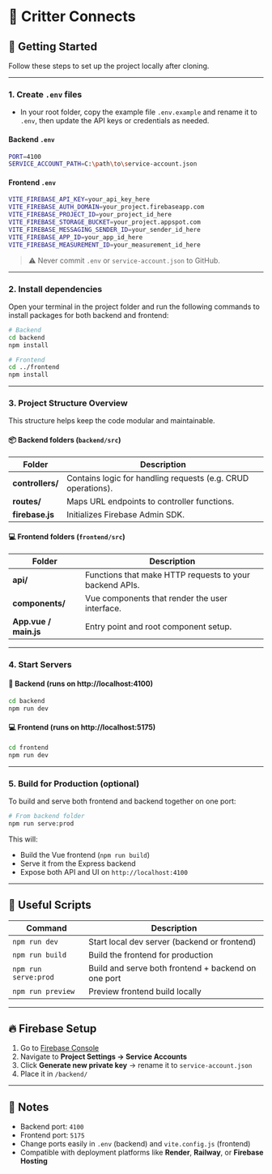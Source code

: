 # 🦋 Critter Connects

## 🚀 Getting Started

Follow these steps to set up the project locally after cloning.

---

### 1. Create `.env` files

- In your root folder, copy the example file `.env.example` and rename it to `.env`, then update the API keys or credentials as needed.

#### Backend `.env`
```bash
PORT=4100
SERVICE_ACCOUNT_PATH=C:\path\to\service-account.json
```

#### Frontend `.env`
```bash
VITE_FIREBASE_API_KEY=your_api_key_here
VITE_FIREBASE_AUTH_DOMAIN=your_project.firebaseapp.com
VITE_FIREBASE_PROJECT_ID=your_project_id_here
VITE_FIREBASE_STORAGE_BUCKET=your_project.appspot.com
VITE_FIREBASE_MESSAGING_SENDER_ID=your_sender_id_here
VITE_FIREBASE_APP_ID=your_app_id_here
VITE_FIREBASE_MEASUREMENT_ID=your_measurement_id_here
```

> ⚠️ Never commit `.env` or `service-account.json` to GitHub.

---

### 2. Install dependencies

Open your terminal in the project folder and run the following commands to install packages for both backend and frontend:

```bash
# Backend
cd backend
npm install

# Frontend
cd ../frontend
npm install
```

---

### 3. Project Structure Overview

This structure helps keep the code modular and maintainable.

#### 📦 Backend folders (`backend/src`)
| Folder | Description |
|---------|--------------|
| **controllers/** | Contains logic for handling requests (e.g. CRUD operations). |
| **routes/** | Maps URL endpoints to controller functions. |
| **firebase.js** | Initializes Firebase Admin SDK. |

#### 💻 Frontend folders (`frontend/src`)
| Folder | Description |
|---------|--------------|
| **api/** | Functions that make HTTP requests to your backend APIs. |
| **components/** | Vue components that render the user interface. |
| **App.vue / main.js** | Entry point and root component setup. |

---

### 4. Start Servers

#### 🧱 Backend (runs on http://localhost:4100)

```bash
cd backend
npm run dev
```

#### 💻 Frontend (runs on http://localhost:5175)

```bash
cd frontend
npm run dev
```

---

### 5. Build for Production (optional)

To build and serve both frontend and backend together on one port:

```bash
# From backend folder
npm run serve:prod
```

This will:
- Build the Vue frontend (`npm run build`)
- Serve it from the Express backend  
- Expose both API and UI on `http://localhost:4100`

---

## 🧰 Useful Scripts

| Command | Description |
|----------|-------------|
| `npm run dev` | Start local dev server (backend or frontend) |
| `npm run build` | Build the frontend for production |
| `npm run serve:prod` | Build and serve both frontend + backend on one port |
| `npm run preview` | Preview frontend build locally |

---

## 🔥 Firebase Setup

1. Go to [Firebase Console](https://console.firebase.google.com/)
2. Navigate to **Project Settings → Service Accounts**
3. Click **Generate new private key** → rename it to `service-account.json`
4. Place it in `/backend/`

---

## 📎 Notes
- Backend port: `4100`
- Frontend port: `5175`
- Change ports easily in `.env` (backend) and `vite.config.js` (frontend)
- Compatible with deployment platforms like **Render**, **Railway**, or **Firebase Hosting**
